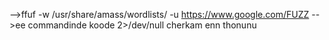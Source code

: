 -->ffuf -w /usr/share/amass/wordlists/ -u https://www.google.com/FUZZ
-->ee commandinde koode 2>/dev/null cherkam enn thonunu